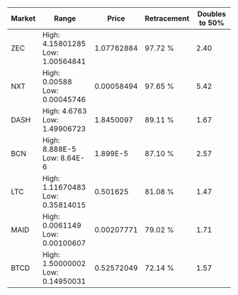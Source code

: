 | Market | Range | Price| Retracement | Doubles to 50% |
| --- | --- | --- | --- | --- |
| ZEC | High: 4.15801285<br />Low: 1.00564841 | 1.07762884 | 97.72 % | 2.40 |
| NXT | High: 0.00588<br />Low: 0.00045746 | 0.00058494 | 97.65 % | 5.42 |
| DASH | High: 4.6763<br />Low: 1.49906723 | 1.8450097 | 89.11 % | 1.67 |
| BCN | High: 8.888E-5<br />Low: 8.64E-6 | 1.899E-5 | 87.10 % | 2.57 |
| LTC | High: 1.11670483<br />Low: 0.35814015 | 0.501625 | 81.08 % | 1.47 |
| MAID | High: 0.0061149<br />Low: 0.00100607 | 0.00207771 | 79.02 % | 1.71 |
| BTCD | High: 1.50000002<br />Low: 0.14950031 | 0.52572049 | 72.14 % | 1.57 |
